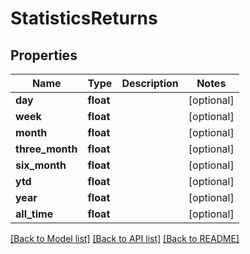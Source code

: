 # StatisticsReturns

## Properties
Name | Type | Description | Notes
------------ | ------------- | ------------- | -------------
**day** | **float** |  | [optional] 
**week** | **float** |  | [optional] 
**month** | **float** |  | [optional] 
**three_month** | **float** |  | [optional] 
**six_month** | **float** |  | [optional] 
**ytd** | **float** |  | [optional] 
**year** | **float** |  | [optional] 
**all_time** | **float** |  | [optional] 

[[Back to Model list]](../README.md#documentation-for-models) [[Back to API list]](../README.md#documentation-for-api-endpoints) [[Back to README]](../README.md)

